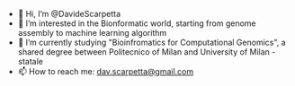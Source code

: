 - 👋 Hi, I’m @DavideScarpetta
- 👀 I’m interested in the Bionformatic world, starting from genome assembly to machine learning algorithm
- 🌱 I’m currently studying "Bioinfromatics for Computational Genomics", a shared degree between Politecnico of Milan and University of Milan - statale
- 📫 How to reach me: dav.scarpetta@gmail.com

<!---
DavideScarpetta/DavideScarpetta is a ✨ special ✨ repository because its `README.md` (this file) appears on your GitHub profile.
You can click the Preview link to take a look at your changes.
--->
